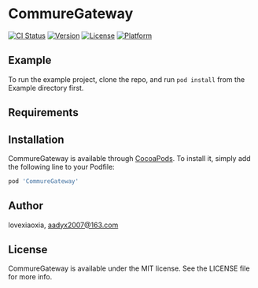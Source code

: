 # CommureGateway

[![CI Status](https://img.shields.io/travis/lovexiaoxia/CommureGateway.svg?style=flat)](https://travis-ci.org/lovexiaoxia/CommureGateway)
[![Version](https://img.shields.io/cocoapods/v/CommureGateway.svg?style=flat)](https://cocoapods.org/pods/CommureGateway)
[![License](https://img.shields.io/cocoapods/l/CommureGateway.svg?style=flat)](https://cocoapods.org/pods/CommureGateway)
[![Platform](https://img.shields.io/cocoapods/p/CommureGateway.svg?style=flat)](https://cocoapods.org/pods/CommureGateway)

## Example

To run the example project, clone the repo, and run `pod install` from the Example directory first.

## Requirements

## Installation

CommureGateway is available through [CocoaPods](https://cocoapods.org). To install
it, simply add the following line to your Podfile:

```ruby
pod 'CommureGateway'
```

## Author

lovexiaoxia, aadyx2007@163.com

## License

CommureGateway is available under the MIT license. See the LICENSE file for more info.
